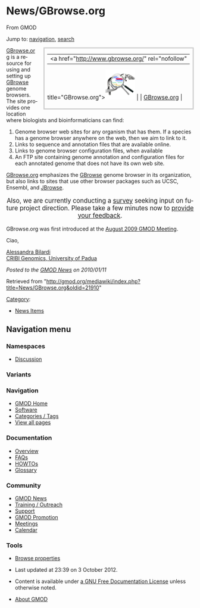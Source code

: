 <div id="mw-page-base" class="noprint">

</div>

<div id="mw-head-base" class="noprint">

</div>

<div id="content" class="mw-body" role="main">

<span id="top"></span>

<div id="mw-js-message" style="display:none;">

</div>



# <span dir="auto">News/GBrowse.org</span>

<div id="bodyContent">

<div id="siteSub">

From GMOD

</div>

<div id="contentSub">

</div>

<div id="jump-to-nav" class="mw-jump">

Jump to: [navigation](#mw-navigation), [search](#p-search)

</div>

<div id="mw-content-text" class="mw-content-ltr" lang="en" dir="ltr">

<div style="float:right; padding: 0em 0.5em; font-size: 110%; border: 3px #d0d0d0 solid; margin-left: 1em; margin-bottom: 1em; padding-bottom: 0.25em">

|  |
|----|
| <a href="http://www.gbrowse.org/" rel="nofollow"
title="GBrowse.org"><img
src="../../mediawiki/images/thumb/e/e4/GBrowseOrgOrig.png/80px-GBrowseOrgOrig.png"
srcset="../../mediawiki/images/e/e4/GBrowseOrgOrig.png 1.5x, ../../mediawiki/images/e/e4/GBrowseOrgOrig.png 2x"
width="80" height="80" alt="GBrowse.org" /></a> |
| <span class="plainlinks"><a href="http://www.gbrowse.org" class="external text"
rel="nofollow">GBrowse.org</a></span> |

</div>

<a href="http://www.gbrowse.org" class="external text"
rel="nofollow">GBrowse.org</a> is a resource for using and setting up
[GBrowse](../GBrowse.1 "GBrowse") genome browsers. The site provides one
location where biologists and bioinformaticians can find:

1.  Genome browser web sites for any organism that has them. If a
    species has a genome browser anywhere on the web, then we aim to
    link to it.
2.  Links to sequence and annotation files that are available online.
3.  Links to genome browser configuration files, when available
4.  An FTP site containing genome annotation and configuration files for
    each annotated genome that does not have its own web site.

<a href="http://www.gbrowse.org" class="external text"
rel="nofollow">GBrowse.org</a> emphasizes the
[GBrowse](../GBrowse.1 "GBrowse") genome browser in its organization,
but also links to sites that use other browser packages such as UCSC,
Ensembl, and [JBrowse](../JBrowse.1 "JBrowse").

<div class="emphasisbox" style="font-size: 120%; text-align: center">

Also, we are currently conducting a
<a href="http://gbrowse.org/survey/index.php?sid=64264&amp;lang=en"
class="external text" rel="nofollow">survey</a> seeking input on future
project direction. Please take a few minutes now to
<a href="http://gbrowse.org/survey/index.php?sid=64264&amp;lang=en"
class="external text" rel="nofollow">provide your feedback</a>.

</div>

GBrowse.org was first introduced at the [August 2009 GMOD
Meeting](../August_2009_GMOD_Meeting#GBrowse.org "August 2009 GMOD Meeting").

Ciao,

[Alessandra Bilardi](../User:Bilardi "User:Bilardi")  
<a href="http://genomics.cribi.unipd.it/Main_Page" class="external text"
rel="nofollow">CRIBI Genomics, University of Padua</a>

  

<div class="newsfooter">

*Posted to the [GMOD News](../GMOD_News "GMOD News") on 2010/01/11*

</div>

</div>

<div class="printfooter">

Retrieved from
"<http://gmod.org/mediawiki/index.php?title=News/GBrowse.org&oldid=21910>"

</div>

<div id="catlinks" class="catlinks">

<div id="mw-normal-catlinks" class="mw-normal-catlinks">

[Category](../Special:Categories "Special:Categories"):

- [News Items](../Category%3ANews_Items "Category%3ANews Items")

</div>

</div>

<div class="visualClear">

</div>

</div>

</div>

<div id="mw-navigation">

## Navigation menu

<div id="mw-head">



<div id="left-navigation">

<div id="p-namespaces" class="vectorTabs" role="navigation"
aria-labelledby="p-namespaces-label">

### Namespaces


- <span id="ca-talk"><a
  href="http://gmod.org/mediawiki/index.php?title=Talk:News/GBrowse.org&amp;action=edit&amp;redlink=1"
  accesskey="t"
  title="Discussion about the content page [t]">Discussion</a></span>

</div>

<div id="p-variants" class="vectorMenu emptyPortlet" role="navigation"
aria-labelledby="p-variants-label">

### 

### Variants[](#)

<div class="menu">

</div>

</div>

</div>





</div>

</div>

</div>

<div id="mw-panel">

<div id="p-logo" role="banner">

<a href="../Main_Page"
style="background-image: url(../../images/GMOD-cogs.png);"
title="Visit the main page"></a>

</div>

<div id="p-Navigation" class="portal" role="navigation"
aria-labelledby="p-Navigation-label">

### Navigation

<div class="body">

- <span id="n-GMOD-Home">[GMOD Home](../Main_Page)</span>
- <span id="n-Software">[Software](../GMOD_Components)</span>
- <span id="n-Categories-.2F-Tags">[Categories /
  Tags](../Categories)</span>
- <span id="n-View-all-pages">[View all
  pages](../Special:AllPages)</span>

</div>

</div>

<div id="p-Documentation" class="portal" role="navigation"
aria-labelledby="p-Documentation-label">

### Documentation

<div class="body">

- <span id="n-Overview">[Overview](../Overview)</span>
- <span id="n-FAQs">[FAQs](../Category%3AFAQ)</span>
- <span id="n-HOWTOs">[HOWTOs](../Category%3AHOWTO)</span>
- <span id="n-Glossary">[Glossary](../Glossary)</span>

</div>

</div>

<div id="p-Community" class="portal" role="navigation"
aria-labelledby="p-Community-label">

### Community

<div class="body">

- <span id="n-GMOD-News">[GMOD News](../GMOD_News)</span>
- <span id="n-Training-.2F-Outreach">[Training /
  Outreach](../Training_and_Outreach)</span>
- <span id="n-Support">[Support](../Support)</span>
- <span id="n-GMOD-Promotion">[GMOD Promotion](../GMOD_Promotion)</span>
- <span id="n-Meetings">[Meetings](../Meetings)</span>
- <span id="n-Calendar">[Calendar](../Calendar)</span>

</div>

</div>

<div id="p-tb" class="portal" role="navigation"
aria-labelledby="p-tb-label">

### Tools

<div class="body">


- <span id="t-smwbrowselink"><a href="../Special%3ABrowse/News-2FGBrowse.org" rel="smw-browse">Browse
  properties</a></span>


</div>

</div>

</div>

</div>

<div id="footer" role="contentinfo">

- <span id="footer-info-lastmod">Last updated at 23:39 on 3 October
  2012.</span>
<!-- - <span id="footer-info-viewcount">6,821 page views.</span> -->
- <span id="footer-info-copyright">Content is available under
  <a href="http://www.gnu.org/licenses/fdl-1.3.html" class="external"
  rel="nofollow">a GNU Free Documentation License</a> unless otherwise
  noted.</span>

<!-- -->

- <span id="footer-places-about">[About
  GMOD](../GMOD:About "GMOD:About")</span>

<!-- -->






</div>
